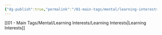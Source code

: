 ```yaml
---
{"dg-publish":true,"permalink":"/01-main-tags/mental/learning-interests/avenues/avenues/"}
---
```


[[01 - Main Tags/Mental/Learning Interests/Learning Interests\|Learning Interests]]
